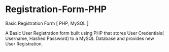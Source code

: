 # Registration-Form-PHP
Basic Registration Form [ PHP, MySQL ]

A Basic User Registration form built using PHP that stores User Credentials( Username, Hashed Password) to a MySQL Database and provides new User Registration.
